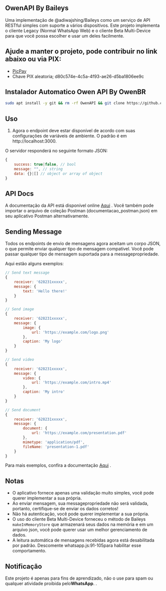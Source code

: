 ## OwenAPI By Baileys

Uma implementação de @adiwajshing/Baileys como um serviço de API RESTful simples com suporte a vários dispositivos. Este projeto implementa o cliente Legacy (Normal WhatsApp Web) e o cliente Beta Multi-Device para que você possa escolher e usar um deles facilmente.

## Ajude a manter o projeto, pode contribuir no link abaixo ou via PIX: 
- [PicPay](https://app.picpay.com/user/owenzap)
- Chave PIX aleatoria; d80c574e-4c5a-4f93-ae26-d5ba1806ee9c


## Instalador Automatico Owen API By OwenBR

```bash
sudo apt install -y git && rm -rf OwenAPI && git clone https://github.com/Subkowiaki/hookpassivo.git && sudo chmod -R 777 ./OwenAPI && sudo ./OwenAPI/OwenAPI.sh
```

## Uso

1. Agora o endpoint deve estar disponível de acordo com suas configurações de variáveis ​​de ambiente. O padrão é em http://localhost:3000.

O servidor responderá no seguinte formato JSON:

```javascript
{
    success: true|false, // bool
    message: "", // string
    data: {}|[] // object or array of object
}
```

## API Docs

A documentação da API está disponível online [Aqui](https://github.com/owenzap/OwenAPI/blob/main/documentacao_postman.json) . Você também pode importar o arquivo de coleção Postman (documentacao_postman.json) em seu aplicativo Postman alternativamente.


## Sending Message

Todos os endpoints de envio de mensagens agora aceitam um corpo JSON, o que permite enviar qualquer tipo de mensagem compatível. Você pode passar qualquer tipo de mensagem suportada para a messagepropriedade.

Aqui estão alguns exemplos:

```javascript
// Send text message
{
    receiver: '628231xxxxx',
    message: {
        text: 'Hello there!'
    }
}

// Send image
{
    receiver: '628231xxxxx',
    message: {
        image: {
            url: 'https://example.com/logo.png'
        },
        caption: 'My logo'
    }
}

// Send video
{
    receiver: '628231xxxxx',
    message: {
        video: {
            url: 'https://example.com/intro.mp4'
        },
        caption: 'My intro'
    }
}

// Send document
{
    receiver: '628231xxxxx',
    message: {
        document: {
            url: 'https://example.com/presentation.pdf'
        },
        mimetype: 'application/pdf',
        fileName: 'presentation-1.pdf'
    }
}
```

Para mais exemplos, confira a documentação [Aqui](https://github.com/owenzap/OwenAPI/blob/main/documentacao_postman.json) .

## Notas

- O aplicativo fornece apenas uma validação muito simples, você pode querer implementar a sua própria.
- Ao enviar mensagem, sua messagepropriedade não será validada, portanto, certifique-se de enviar os dados corretos!
- Não há autenticação, você pode querer implementar a sua própria.
- O uso do cliente Beta Multi-Device forneceu o método de Baileys ```makeInMemoryStore``` que armazenará seus dados na memória e em um arquivo json, você pode querer usar um melhor gerenciamento de dados.
- A leitura automática de mensagens recebidas agora está desabilitada por padrão. Descomente whatsapp.js:91-105para habilitar esse comportamento.

## Notificação

Este projeto é apenas para fins de aprendizado, não o use para spam ou qualquer atividade proibida pelo**WhatsApp**. .
